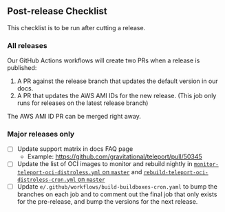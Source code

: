 ## Post-release Checklist

This checklist is to be run after cutting a release.

### All releases

Our GitHub Actions workflows will create two PRs when a release is published:

1. A PR against the release branch that updates the default version in our docs.
2. A PR that updates the AWS AMI IDs for the new release. (This job only runs
   for releases on the latest release branch)

The AWS AMI ID PR can be merged right away.

### Major releases only

- [ ] Update support matrix in docs FAQ page
  - Example: https://github.com/gravitational/teleport/pull/50345
- [ ] Update the list of OCI images to monitor and rebuild nightly in
  [`monitor-teleport-oci-distroless.yml` on `master`](https://github.com/gravitational/teleport.e/blob/master/.github/workflows/monitor-teleport-oci-distroless.yml) and
  [`rebuild-teleport-oci-distroless-cron.yml` on `master`](https://github.com/gravitational/teleport.e/blob/master/.github/workflows/rebuild-teleport-oci-distroless-cron.yml)
- [ ] Update `e/.github/workflows/build-buildboxes-cron.yaml` to bump the
  branches on each job and to comment out the final job that only
  exists for the pre-release, and bump the versions for the next release.
